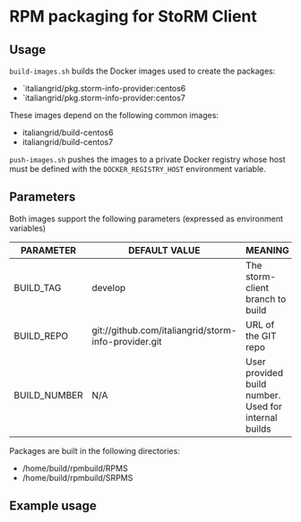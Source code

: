 # RPM packaging for StoRM Client

## Usage

`build-images.sh` builds the Docker images used to create the packages:


- `italiangrid/pkg.storm-info-provider:centos6
- `italiangrid/pkg.storm-info-provider:centos7

These images depend on the following common images:

- italiangrid/build-centos6
- italiangrid/build-centos7

`push-images.sh` pushes the images to a private Docker registry whose host
must be defined with the `DOCKER_REGISTRY_HOST` environment variable.

## Parameters

Both images support the following parameters (expressed as environment variables)

| **PARAMETER**   | **DEFAULT VALUE**                                    | **MEANING**                                            |
| --------------- | ---------------------------------------------------- | ------------------------------------------------------ |
| BUILD_TAG       | develop                                              | The storm-client branch to build                       |
| BUILD_REPO      | git://github.com/italiangrid/storm-info-provider.git | URL of the GIT  repo                                   |
| BUILD_NUMBER    | N/A                                                  | User provided build number. Used for internal builds   |

Packages are built in the following directories: 
- /home/build/rpmbuild/RPMS
- /home/build/rpmbuild/SRPMS

## Example usage

```
